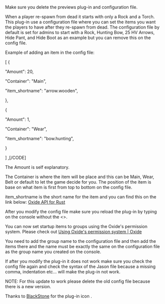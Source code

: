 Make sure you delete the previews plug-in and configuration file.


When a player re-spawn from dead it starts with only a Rock and a Torch. This plug-in use a configuration file where you can set the items you want the players to have after they re-spawn from dead. The configuration file by default is set for admins to start with a Rock, Hunting Bow, 25 HV Arrows, Hide Pant, and Hide Boot as an example but you can remove this on the config file.


Example of adding an item in the config file:

[ {

   "Amount": 20,

   "Container": "Main",

   "item_shortname": "arrow.wooden",

},

{

   "Amount": 1,

   "Container": "Wear",

   "item_shortname": "bow.hunting",

}

] ,[/CODE]

The Amount is self explanatory.


The Container is where the item will be place and this can be Main, Wear, Belt or default to let the game decide for you. The position of the item is base on what item is first from top to bottom on the config file.


item_shortname is the short name for the item and you can find this on the link below:
[Oxide API for Rust](http://docs.oxidemod.org/rust/#item-list)


After you modify the config file make sure you reload the plug-in by typing on the console <reload StartupItems> without the <>.


You can now set startup items to groups using the Oxide's permission system. Please check out [Using Oxide's permission system | Oxide](http://oxidemod.org/threads/using-oxides-permission-system.8296/)


You need to add the group name to the configuration file and then add the items there and the name must be exactly the same on the configuration file as the group name you created on the console.


If after you modify the plug-in it does not work make sure you check the config file again and check the syntax of the Jason file because a missing comma, indentation etc... will make the plug-in not work.

NOTE: For this update to work please delete the old config file because there is a new version.


Thanks to [BlackStone](http://oxidemod.org/members/blackstone.117432/) for the plug-in icon .